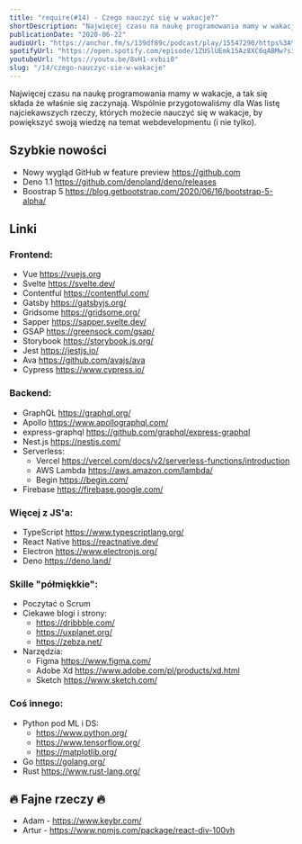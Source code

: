 ```yaml
---
title: "require(#14) - Czego nauczyć się w wakacje?"
shortDescription: "Najwięcej czasu na naukę programowania mamy w wakacje, a tak się składa że właśnie się zaczynają. Wspólnie przygotowaliśmy dla Was listę najciekawszych rzeczy, których możecie nauczyć się w wakacje, by powiększyć swoją wiedzę na temat webdevelopmentu (i nie tylko)."
publicationDate: "2020-06-22"
audioUrl: "https://anchor.fm/s/139df89c/podcast/play/15547290/https%3A%2F%2Fd3ctxlq1ktw2nl.cloudfront.net%2Fproduction%2F2020-5-22%2F84376468-44100-2-089d9ceacba72.mp3"
spotifyUrl: "https://open.spotify.com/episode/1ZUSlUEmk15Az8XC6qABMw?si=kANgrzbNRqamQfHywNCa7Q"
youtubeUrl: "https://youtu.be/8vH1-xvbii0"
slug: "/14/czego-nauczyc-sie-w-wakacje"
---
```


Najwięcej czasu na naukę programowania mamy w wakacje, a tak się składa że właśnie się zaczynają. Wspólnie przygotowaliśmy dla Was listę najciekawszych rzeczy, których możecie nauczyć się w wakacje, by powiększyć swoją wiedzę na temat webdevelopmentu (i nie tylko).

## Szybkie nowości

- Nowy wygląd GitHub w feature preview https://github.com
- Deno 1.1 https://github.com/denoland/deno/releases
- Boostrap 5 https://blog.getbootstrap.com/2020/06/16/bootstrap-5-alpha/

## Linki

### Frontend:

- Vue https://vuejs.org
- Svelte https://svelte.dev/
- Contentful https://contentful.com/
- Gatsby https://gatsbyjs.org/
- Gridsome https://gridsome.org/
- Sapper https://sapper.svelte.dev/
- GSAP https://greensock.com/gsap/
- Storybook https://storybook.js.org/
- Jest https://jestjs.io/
- Ava https://github.com/avajs/ava
- Cypress https://www.cypress.io/

### Backend:

- GraphQL https://graphql.org/
- Apollo https://www.apollographql.com/
- express-graphql https://github.com/graphql/express-graphql
- Nest.js https://nestjs.com/
- Serverless:
  - Vercel https://vercel.com/docs/v2/serverless-functions/introduction
  - AWS Lambda https://aws.amazon.com/lambda/
  - Begin https://begin.com/
- Firebase https://firebase.google.com/

### Więcej z JS'a:

- TypeScript https://www.typescriptlang.org/
- React Native https://reactnative.dev/
- Electron https://www.electronjs.org/
- Deno https://deno.land/

### Skille "półmiękkie":

- Poczytać o Scrum
- Ciekawe blogi i strony:
  - https://dribbble.com/
  - https://uxplanet.org/
  - https://zebza.net/
- Narzędzia:
  - Figma https://www.figma.com/
  - Adobe Xd https://www.adobe.com/pl/products/xd.html
  - Sketch https://www.sketch.com/

### Coś innego:

- Python pod ML i DS:
  - https://www.python.org/
  - https://www.tensorflow.org/
  - https://matplotlib.org/
- Go https://golang.org/
- Rust https://www.rust-lang.org/

## 🔥 Fajne rzeczy 🔥

- Adam - https://www.keybr.com/
- Artur - https://www.npmjs.com/package/react-div-100vh
